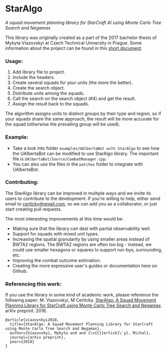 # StarAlgo
*A squad movement planning library for StarCraft AI using Monte Carlo Tree Search and Negamax*

This library was originally created as a part of the 2017 bachelor thesis of Mykyta Viazovskyi at Czech Technical University in Prague. 
Some information about the project can be found in this [short document](https://certicky.github.io/files/publications/staralgo-arxiv-2018.pdf). 

### Usage:

1. Add library file to project.
2. Include the headers.
3. Create several squads for your units (the more the better).
4. Create the search object.
5. Distribute units among the squads.
6. Call the search on the search object (#4) and get the result.
7. Assign the result back to the squads.

The algorithm assigns units to distinct groups by their type and region, so if your squads share the same approach, the result will be more accurate for the squad (otherwise the prevailing group will be used).

### Example:

* Take a look into folder `examples/UAlbertaBot with StarAlgo` to see how the UAlbertaBot can be modified to use StarAlgo library. The important file is `UAlbertaBot/Source/CombatManager.cpp`.  
* You can also use the files in the `patches` folder to integrate with UAlbertaBot.

### Contributing:

The StarAlgo library can be improved in multiple ways and we invite its users to contribute to the development. 
If you're willing to help, either send email to certicky@gmail.com, so we can add you as a collaborator, or just start creating pull requests.

The most interesting improvements at this time would be:

* Making sure that the library can deal with partial observability well.
* Support for squads with mixed unit types.
* Increasing the spatial granularity by using smaller areas instead of BWTA2 regions. The BWTA2 regions are often too big - instead, we could use smaller hexagons or squares to support run-bys, surrounding, etc.
* Improving the combat outcome estimation.
* Creating the more expressive user's guides or documentation here on Github.   

### Referencing this work:

If you use the library in some kind of academic work, please reference the following paper: M. Viazovskyi, M Certicky. [StarAlgo: A Squad Movement Planning Library for StarCraft using Monte Carlo Tree Search and Negamax](https://certicky.github.io/files/publications/staralgo-arxiv-2018.pdf). arXiv preprint. 2018. 

```
@article{viazovskyi2018,
  title={StarAlgo: A Squad Movement Planning Library for StarCraft using Monte Carlo Tree Search and Negamax},
  author={Viazovskyi, Mykyta and and {\v{C}}ertick{\`y}, Michal},
  journal={arXiv preprint},
  year={2018}
} 
```
